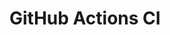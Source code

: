 # GitHub Actions CI

















































































































































































































































































































































































































































































































































































































































































































































































































































































































































































































































































































































